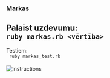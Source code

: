 ### Markas

Palaist uzdevumu:  
```ruby markas.rb <vērtība>```
---
Testiem:  
``` ruby markas_test.rb```<br><br>
<img src="instructions.gif" alt="instructions">